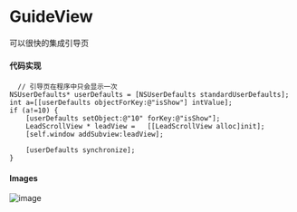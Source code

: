 # GuideView
可以很快的集成引导页
#### 代码实现

	  // 引导页在程序中只会显示一次
    NSUserDefaults* userDefaults = [NSUserDefaults standardUserDefaults];
    int a=[[userDefaults objectForKey:@"isShow"] intValue];
    if (a!=10) {
        [userDefaults setObject:@"10" forKey:@"isShow"];
        LeadScrollView * leadView =   [[LeadScrollView alloc]init];
        [self.window addSubview:leadView];
        
        [userDefaults synchronize];
    }

#### Images
![image](http://huaban.com/pins/762499664/) 
